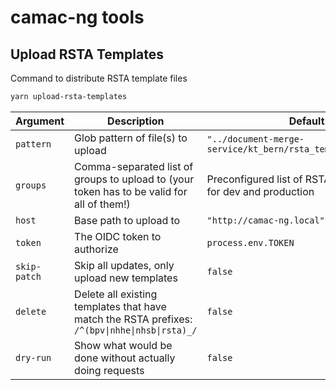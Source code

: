 # camac-ng tools

## Upload RSTA Templates

Command to distribute RSTA template files

```bash
yarn upload-rsta-templates
```

| Argument     | Description                                                                                    | Default                                                        |
| ------------ | ---------------------------------------------------------------------------------------------- | -------------------------------------------------------------- |
| `pattern`    | Glob pattern of file(s) to upload                                                              | `"../document-merge-service/kt_bern/rsta_templates/\*.docx"`   |
| `groups`     | Comma-separated list of groups to upload to (your token has to be valid for all of them!)      | Preconfigured list of RSTA admin groups for dev and production |
| `host`       | Base path to upload to                                                                         | `"http://camac-ng.local"`                                      |
| `token`      | The OIDC token to authorize                                                                    | `process.env.TOKEN`                                            |
| `skip-patch` | Skip all updates, only upload new templates                                                    | `false`                                                        |
| `delete`     | Delete all existing templates that have match the RSTA prefixes: `/^(bpv\|nhhe\|nhsb\|rsta)_/` | `false`                                                        |
| `dry-run`    | Show what would be done without actually doing requests                                        | `false`                                                        |
